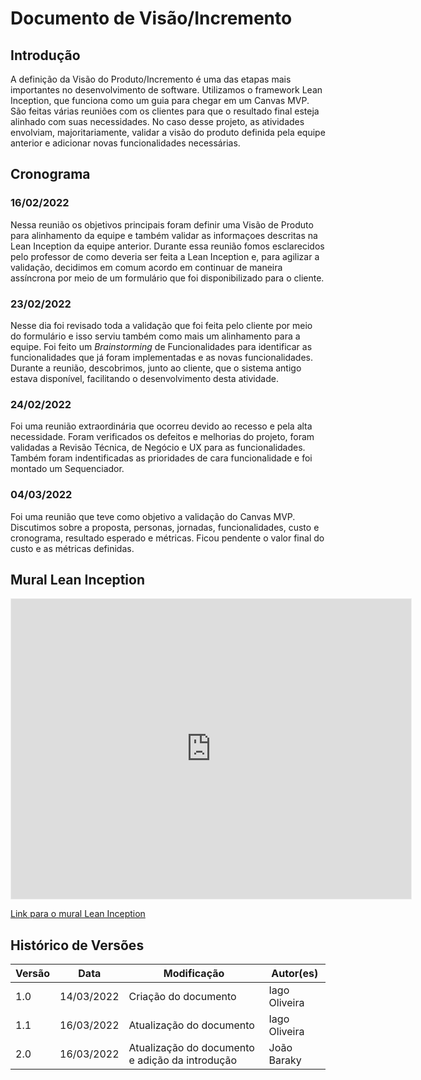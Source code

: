 # Documento de Visão/Incremento
## Introdução
A definição da Visão do Produto/Incremento é uma das etapas mais importantes no desenvolvimento de software. Utilizamos o framework Lean Inception, que funciona como um guia para chegar em um Canvas MVP. São feitas várias reuniões com os clientes para que o resultado final esteja alinhado com suas necessidades. No caso desse projeto, as atividades envolviam, majoritariamente, validar a visão do produto definida pela equipe anterior e adicionar novas funcionalidades necessárias.
## Cronograma

### 16/02/2022
Nessa reunião os objetivos principais foram definir uma Visão de Produto para alinhamento da equipe e também validar as informaçoes descritas na Lean Inception da equipe anterior. Durante essa reunião fomos esclarecidos pelo professor de como deveria ser feita a Lean Inception e, para agilizar a validação, decidimos em comum acordo em continuar  de maneira assíncrona por meio de um formulário que foi disponibilizado para o cliente.

### 23/02/2022
Nesse dia foi revisado toda a validação que foi feita pelo cliente por meio do formulário e isso serviu também como mais um alinhamento para a equipe. Foi feito um _Brainstorming_ de Funcionalidades para identificar as funcionalidades que já foram implementadas e as novas funcionalidades. Durante a reunião, descobrimos, junto ao cliente, que o sistema antigo estava disponível, facilitando o desenvolvimento desta atividade.

### 24/02/2022
Foi uma reunião extraordinária que ocorreu devido ao recesso e pela alta necessidade. Foram verificados os defeitos e melhorias do projeto, foram validadas a Revisão Técnica, de Negócio e UX para as funcionalidades. Também foram indentificadas as prioridades de cara funcionalidade e foi montado um Sequenciador.

### 04/03/2022
Foi uma reunião que teve como objetivo a validação do Canvas MVP. Discutimos sobre a proposta, personas, jornadas, funcionalidades, custo e cronograma, resultado esperado e métricas. Ficou pendente o valor final do custo e as métricas definidas.

## Mural Lean Inception

<iframe src='https://app.mural.co/embed/fe8ce76a-744e-47a9-997f-dc816d1b55e3'
        width='100%'
        height='480px'
        style='min-width: 640px; min-height: 480px; background-color: #f4f4f4; border: 1px solid #efefef'
        sandbox='allow-same-origin allow-scripts allow-modals allow-popups allow-popups-to-escape-sandbox'>
</iframe>

[Link para o mural Lean Inception](https://app.mural.co/embed/fe8ce76a-744e-47a9-997f-dc816d1b55e3)

## Histórico de Versões
| Versão | Data       | Modificação                     | Autor(es) |
| ------ | ---------- | ------------------------------| ----- |
| 1.0    | 14/03/2022 | Criação do documento | Iago Oliveira |
| 1.1    | 16/03/2022 | Atualização do documento | Iago Oliveira |
| 2.0    | 16/03/2022 | Atualização do documento e adição da introdução | João Baraky |
